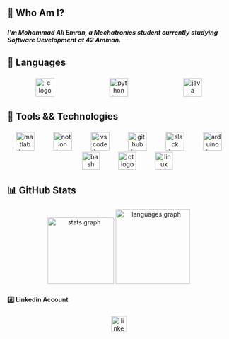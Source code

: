 <h2 align="left">🚀 Who Am I?</h2>

###

<h5 align="left">I'm Mohammad Ali Emran, a Mechatronics student currently studying Software Development at 42 Amman.</h5>

###

<h2 align="left">🤖 Languages</h2>

###

<div align="center">
  <img src="https://cdn.jsdelivr.net/gh/devicons/devicon/icons/c/c-original.svg" height="42" alt="c logo"  />
  <img width="117" />
  <img src="https://cdn.jsdelivr.net/gh/devicons/devicon/icons/python/python-original.svg" height="42" alt="python logo"  />
  <img width="117" />
  <img src="https://cdn.jsdelivr.net/gh/devicons/devicon/icons/java/java-original.svg" height="42" alt="java logo"  />
</div>

###

<h2 align="left">🧰 Tools && Technologies</h2>

###

<div align="center">
  <img src="https://cdn.jsdelivr.net/gh/devicons/devicon/icons/matlab/matlab-original.svg" height="42" alt="matlab logo" />
<img width="35" />
<img src="https://cdn.jsdelivr.net/gh/devicons/devicon/icons/notion/notion-original.svg" height="42" alt="notion logo" />
<img width="35" />
<img src="https://cdn.jsdelivr.net/gh/devicons/devicon/icons/vscode/vscode-original.svg" height="42" alt="vscode logo" />
<img width="35" />
<img src="https://cdn.jsdelivr.net/gh/devicons/devicon/icons/github/github-original.svg" height="42" alt="github logo" />
<img width="35" />
<img src="https://cdn.jsdelivr.net/gh/devicons/devicon/icons/slack/slack-original.svg" height="42" alt="slack logo" />
<img width="35" />
<img src="https://cdn.jsdelivr.net/gh/devicons/devicon/icons/arduino/arduino-original.svg" height="42" alt="arduino logo" />
<img width="35" />
<img src="https://cdn.jsdelivr.net/gh/devicons/devicon/icons/bash/bash-original.svg" height="40" alt="bash logo"  />
<img width="35" />
<img src="https://cdn.jsdelivr.net/gh/devicons/devicon/icons/qt/qt-original.svg" height="40" alt="qt logo"  />
<img width="35" />
<img src="https://cdn.jsdelivr.net/gh/devicons/devicon/icons/linux/linux-original.svg" height="40" alt="linux logo"  />
</div>

###

<h2 align="left">📊 GitHub Stats</h2>

###

<div align="center">
  <img src="https://github-readme-stats.vercel.app/api?username=maemran&hide_title=false&hide_rank=false&show_icons=true&include_all_commits=true&count_private=true&disable_animations=false&theme=dark&locale=en&hide_border=false" height="150" alt="stats graph"  />
  <img src="https://github-readme-stats.vercel.app/api/top-langs?username=maemran&locale=en&hide_title=false&layout=compact&card_width=320&langs_count=5&theme=dark&hide_border=false" height="168" alt="languages graph"  />
</div>

###

<h4 align="left">#️⃣ Linkedin Account</h4>

###

<div align="center">
  <a href="https://www.linkedin.com/in/mohammad-ali-emran-826310275?utm_source=share&utm_campaign=share_via&utm_content=profile&utm_medium=android_app" target="_blank">
    <img src="https://img.shields.io/static/v1?message=LinkedIn&logo=linkedin&label=&color=0077B5&logoColor=white&labelColor=&style=for-the-badge" height="35" alt="linkedin logo"  />
  </a>
</div>

###
